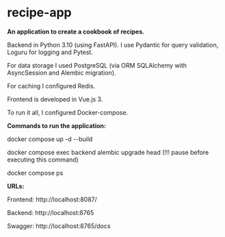 # recipe-app

**An application to create a cookbook of recipes.**

Backend in Python 3.10 (using FastAPI). I use Pydantic for query validation, Loguru for logging and Pytest. 

For data storage I used PostgreSQL (via ORM SQLAlchemy with AsyncSession and Alembic migration). 

For caching I configured Redis. 

Frontend is developed in Vue.js 3. 

To run it all, I configured Docker-compose.

**Commands to run the application:**

  docker compose up -d --build

  docker compose exec backend alembic upgrade head    (!!! pause before executing this command)

  docker compose ps

**URLs:**

  Frontend: http://localhost:8087/

  Backend:  http://localhost:8765

  Swagger:  http://localhost:8765/docs 